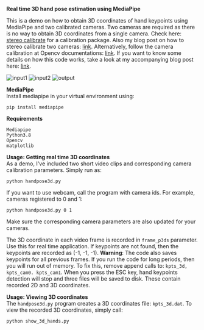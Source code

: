 **Real time 3D hand pose estimation using MediaPipe**

This is a demo on how to obtain 3D coordinates of hand keypoints using MediaPipe and two calibrated cameras. Two cameras are required as there is no way to obtain 3D coordinates from a single camera. Check here: [stereo calibrate](https://github.com/TemugeB/python_stereo_camera_calibrate) for a calibration package. Also my blog post on how to stereo calibrate two cameras: [link](https://temugeb.github.io/opencv/python/2021/02/02/stereo-camera-calibration-and-triangulation.html). Alternatively, follow the camera calibration at Opencv documentations: [link](https://docs.opencv.org/3.4/d9/d0c/group__calib3d.html). If you want to know some details on how this code works, take a look at my accompanying blog post here: [link](https://temugeb.github.io/python/computer_vision/2021/06/27/handpose3d.html).

![input1](media/output_kpts.gif "input1") ![input2](media/output2_kpts.gif "input2") 
![output](media/fig_0.gif "output")

**MediaPipe**  
Install mediapipe in your virtual environment using:
```
pip install mediapipe
```

**Requirements**  
```
Mediapipe
Python3.8
Opencv
matplotlib
```

**Usage: Getting real time 3D coordinates**  
As a demo, I've included two short video clips and corresponding camera calibration parameters. Simply run as:
```
python handpose3d.py
```
If you want to use webcam, call the program with camera ids. For example, cameras registered to 0 and 1:
```
python handpose3d.py 0 1
```
Make sure the corresponding camera parameters are also updated for your cameras.

The 3D coordinate in each video frame is recorded in ```frame_p3ds``` parameter. Use this for real time application. If keypoints are not found, then the keypoints are recorded as (-1, -1, -1). **Warning**: The code also saves keypoints for all previous frames. If you run the code for long periods, then you will run out of memory. To fix this, remove append calls to: ```kpts_3d, kpts_cam0. kpts_cam1```. When you press the ESC key, hand keypoints detection will stop and three files will be saved to disk. These contain recorded 2D and 3D coordinates. 

**Usage: Viewing 3D coordinates**  
The ```handpose3d.py``` program creates a 3D coordinates file: ```kpts_3d.dat```. To view the recorded 3D coordinates, simply call:
```
python show_3d_hands.py
```

